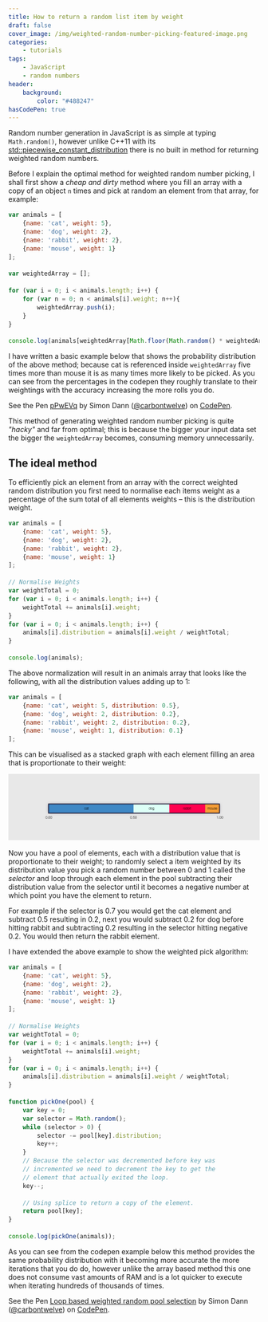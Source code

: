 ```yaml
---
title: How to return a random list item by weight
draft: false
cover_image: /img/weighted-random-number-picking-featured-image.png
categories:
    - tutorials
tags:
    - JavaScript
    - random numbers
header:
    background:
        color: "#488247"
hasCodePen: true
---
```


Random number generation in JavaScript is as simple at typing `Math.random()`, however unlike C++11 with its [std::piecewise_constant_distribution](http://en.cppreference.com/w/cpp/numeric/random/piecewise_constant_distribution) there is no built in method for returning weighted random numbers.

Before I explain the optimal method for weighted random number picking, I shall first show a _cheap and dirty_ method where you fill an array with a copy of an object `n` times and pick at random an element from that array, for example:

```javascript
var animals = [
    {name: 'cat', weight: 5},
    {name: 'dog', weight: 2},
    {name: 'rabbit', weight: 2},
    {name: 'mouse', weight: 1}
];

var weightedArray = [];

for (var i = 0; i < animals.length; i++) {
    for (var n = 0; n < animals[i].weight; n++){
        weightedArray.push(i);
    }
}

console.log(animals[weightedArray[Math.floor(Math.random() * weightedArray.length)]]);
```

I have written a basic example below that shows the probability distribution of the above method; because cat is referenced inside `weightedArray` five times more than mouse it is as many times more likely to be picked. As you can see from the percentages in the codepen they roughly translate to their weightings with the accuracy increasing the more rolls you do.

<p data-height="265" data-theme-id="0" data-slug-hash="pPwEVq" data-default-tab="result" data-user="carbontwelve" data-embed-version="2" data-pen-title="pPwEVq" class="codepen">See the Pen <a href="https://codepen.io/carbontwelve/pen/pPwEVq/">pPwEVq</a> by Simon Dann (<a href="http://codepen.io/carbontwelve">@carbontwelve</a>) on <a href="http://codepen.io">CodePen</a>.</p>

This method of generating weighted random number picking is quite _"hacky"_ and far from optimal; this is because the bigger your input data set the bigger the `weightedArray` becomes, consuming memory unnecessarily.

## The ideal method

To efficiently pick an element from an array with the correct weighted random distribution you first need to normalise each items weight as a percentage of the sum total of all elements weights &ndash; this is the distribution weight.

```javascript
var animals = [
    {name: 'cat', weight: 5},
    {name: 'dog', weight: 2},
    {name: 'rabbit', weight: 2},
    {name: 'mouse', weight: 1}
];

// Normalise Weights
var weightTotal = 0;
for (var i = 0; i < animals.length; i++) {
    weightTotal += animals[i].weight;
}
for (var i = 0; i < animals.length; i++) {
    animals[i].distribution = animals[i].weight / weightTotal;
}

console.log(animals);
```

The above normalization will result in an animals array that looks like the following, with all the distribution values adding up to 1:

```javascript
var animals = [
    {name: 'cat', weight: 5, distribution: 0.5},
    {name: 'dog', weight: 2, distribution: 0.2},
    {name: 'rabbit', weight: 2, distribution: 0.2},
    {name: 'mouse', weight: 1, distribution: 0.1}
];
```

This can be visualised as a stacked graph with each element filling an area that is proportionate to their weight:

![Weighted Pool Pick Example](/img/weighted-random-number-picking-1.png "Weighted Pool Pick Example")

Now you have a pool of elements, each with a distribution value that is proportionate to their weight; to randomly select a item weighted by its distribution value you pick a random number between 0 and 1 called the _selector_ and loop through each element in the pool subtracting their distribution value from the selector until it becomes a negative number at which point you have the element to return.
 
For example if the selector is 0.7 you would get the cat element and subtract 0.5 resulting in 0.2, next you would subtract 0.2 for dog before hitting rabbit and subtracting 0.2 resulting in the selector hitting negative 0.2. You would then return the rabbit element. 

I have extended the above example to show the weighted pick algorithm:

```javascript
var animals = [
    {name: 'cat', weight: 5},
    {name: 'dog', weight: 2},
    {name: 'rabbit', weight: 2},
    {name: 'mouse', weight: 1}
];

// Normalise Weights
var weightTotal = 0;
for (var i = 0; i < animals.length; i++) {
    weightTotal += animals[i].weight;
}
for (var i = 0; i < animals.length; i++) {
    animals[i].distribution = animals[i].weight / weightTotal;
}

function pickOne(pool) {
    var key = 0;
    var selector = Math.random();
    while (selector > 0) {
        selector -= pool[key].distribution;
        key++;
    }
    // Because the selector was decremented before key was
    // incremented we need to decrement the key to get the
    // element that actually exited the loop.
    key--;
    
    // Using splice to return a copy of the element.
    return pool[key];
}

console.log(pickOne(animals));
```

As you can see from the codepen example below this method provides the same probability distribution with it becoming more accurate the more iterations that you do do, however unlike the array based method this one does not consume vast amounts of RAM and is a lot quicker to execute when iterating hundreds of thousands of times.

<p data-height="265" data-theme-id="0" data-slug-hash="XRgpgZ" data-default-tab="result" data-user="carbontwelve" data-embed-version="2" data-pen-title="Loop based weighted random pool selection" class="codepen">See the Pen <a href="https://codepen.io/carbontwelve/pen/XRgpgZ/">Loop based weighted random pool selection</a> by Simon Dann (<a href="http://codepen.io/carbontwelve">@carbontwelve</a>) on <a href="http://codepen.io">CodePen</a>.</p>
